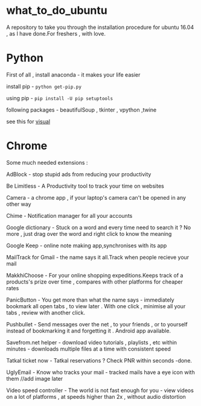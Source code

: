 # what_to_do_ubuntu
A repository to take you through the installation procedure for ubuntu 16.04 , as I have done.For freshers , with love.

# Python 

First of all , install anaconda - it makes your life easier

install pip -  `python get-pip.py`

using pip - `pip install -U pip setuptools`

following packages - beautifulSoup , tkinter , vpython ,twine

see this for [visual](https://www.youtube.com/watch?v=vszmuxnBBd8)


# Chrome 

Some much needed extensions :

AdBlock - stop stupid ads from reducing your productivity

Be Limitless - A Productivity tool to track your time on websites

Camera - a chrome app , if your laptop's camera can't be opened in any other way

Chime - Notification manager for all your accounts

Google dictionary - Stuck on a word and every time need to search it ?
No more , just drag over the word and right click to know the meaning

Google Keep - online note making app,synchronises with its app

MailTrack for Gmail - the name says it all.Track when people recieve your mail

MakkhiChoose - For your online shopping expeditions.Keeps track of a products's prize over 
time , compares with other platforms for cheaper rates

PanicButton - You get more than what the name says - immediately bookmark all open tabs ,
to view later . With one click , minimise all your tabs , review with another click.

Pushbullet - Send messages over the net , to your friends , or to yourself instead of 
bookmarking it and forgetting it . Android app available.

Savefrom.net helper - download video tutorials , playlists , etc within minutes - 
	downloads multiple files at a time with consistent speed

Tatkal ticket now - Tatkal reservations ? Check PNR within seconds -done.

UglyEmail - Know who tracks your mail - tracked mails have a eye icon with them
//add image later

Video speed controller - The world is not fast enough for you - view videos on a lot of 
platforms , at speeds higher than 2x , without audio distortion

